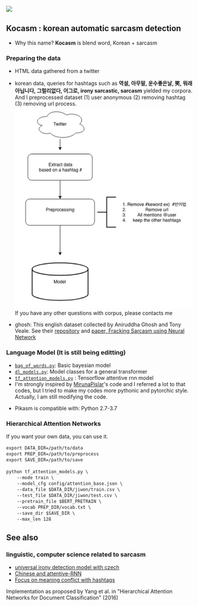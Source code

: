 

[<img src="https://media1.tenor.com/images/03437a3a7a4a9084caecf563850e3569/tenor.gif?itemid=9054712">](https://media1.tenor.com/)

## Kocasm : korean automatic sarcasm detection

- Why this name? **Kocasm** is blend word, Korean + sarcasm

### Preparing the data

- HTML data gathered from a twitter
- korean data, queries for hashtags such as **역설, 아무말, 운수좋은날, 笑, 뭐래 아닙니다, 그럴리없다, 어그로, irony sarcastic, sarcasm** yielded my corpora. And I preprocessed dataset (1) user anonymous (2) removing hashtag (3) removing url process.
![image](https://github.com/SpellOnYou/korean-sarcasm/blob/master/img/pipeline_clean_tokens.png)
If you have any other questions with corpus, please contacts me

 - ghosh: This english dataset collected by Aniruddha Ghosh and Tony Veale. See their [repository](https://github.com/AniSkywalker/SarcasmDetection) and [paper, Fracking Sarcasm using Neural Network](http://www.aclweb.org/anthology/W16-0425)
 
### Language Model (It is still being editting)

- [`bag_of_words.py`](https://github.com/SpellOnYou/korean-sarcasm/blob/master/models/bag_of_words.py): Basic bayesian model
- [`dl_models.py`](https://github.com/SpellOnYou/korean-sarcasm/blob/master/models/dl_models.py): Model classes for a general transformer
- [`tf_attention_models.py`](https://github.com/SpellOnYou/korean-sarcasm/blob/master/models/tf_attention_models.py) : Tensorflow attentive rnn model
- I'm strongly inspired by [MirunaPislar](https://github.com/MirunaPislar/Sarcasm-Detection)'s code and I referred a lot to that codes, but I tried to make my codes more pythonic and pytorchic style. Actually, I am still modifying the code.
        
* Pikasm is compatible with: Python 2.7-3.7


### Hierarchical Attention Networks

If you want your own data, you can use it.

```
export DATA_DIR=/path/to/data
export PREP_DIR=/path/to/preprocess
export SAVE_DIR=/path/to/save

python tf_attention_models.py \
    --mode train \
    --model_cfg config/attention_base.json \
    --data_file $DATA_DIR/jiwon/train.csv \
    --test_file $DATA_DIR/jiwon/test.csv \
    --pretrain_file $BERT_PRETRAIN \
    --vocab PREP_DIR/vocab.txt \
    --save_dir $SAVE_DIR \
    --max_len 128
```

## See also

### linguistic, computer science related to sarcasm
   * [universal irony detection model with czech](https://pdfs.semanticscholar.org/0c27/64756299a82659605b132aef9159f61a4171.pdf)
   * [Chinese and attentive-RNN](https://link.springer.com/chapter/10.1007/978-3-319-56608-5_45)
   * [Focus on meaning conflict with hashtags](https://www.researchgate.net/publication/255729692_The_perfect_solution_for_detecting_sarcasm_in_tweets_not)
   
   Implementation as proposed by Yang et al. in "Hierarchical Attention Networks for Document Classification" (2016)
  
